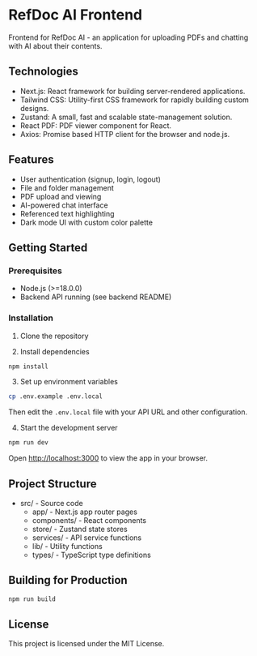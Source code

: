 # RefDoc AI Frontend

Frontend for RefDoc AI - an application for uploading PDFs and chatting with AI about their contents.

## Technologies

- Next.js: React framework for building server-rendered applications.
- Tailwind CSS: Utility-first CSS framework for rapidly building custom designs.
- Zustand: A small, fast and scalable state-management solution.
- React PDF: PDF viewer component for React.
- Axios: Promise based HTTP client for the browser and node.js.

## Features

- User authentication (signup, login, logout)
- File and folder management
- PDF upload and viewing
- AI-powered chat interface
- Referenced text highlighting
- Dark mode UI with custom color palette

## Getting Started

### Prerequisites

- Node.js (>=18.0.0)
- Backend API running (see backend README)

### Installation

1. Clone the repository

2. Install dependencies
```bash
npm install
```

3. Set up environment variables
```bash
cp .env.example .env.local
```
Then edit the `.env.local` file with your API URL and other configuration.

4. Start the development server
```bash
npm run dev
```

Open [http://localhost:3000](http://localhost:3000) to view the app in your browser.

## Project Structure

- src/ - Source code
  - app/ - Next.js app router pages
  - components/ - React components
  - store/ - Zustand state stores
  - services/ - API service functions
  - lib/ - Utility functions
  - types/ - TypeScript type definitions

## Building for Production

```bash
npm run build
```

## License

This project is licensed under the MIT License.
